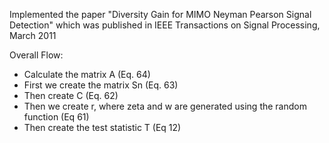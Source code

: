 Implemented the paper "Diversity Gain for MIMO Neyman Pearson Signal Detection" which was published in IEEE Transactions on Signal Processing, March 2011

Overall Flow:

- Calculate the matrix A (Eq. 64)
- First we create the matrix Sn (Eq. 63)
- Then create C (Eq. 62)
- Then we create r, where zeta and w are generated using the random function (Eq 61)
- Then create the test statistic T (Eq 12)




